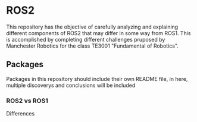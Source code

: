 # ROS2
This repository has the objective of carefully analyzing and explaining different components of ROS2 that may differ in some way from ROS1. This is accomplished by completing different challenges pruposed by Manchester Robotics for the class TE3001 "Fundamental of Robotics".

## Packages
Packages in this repository should include their own README file, in here, multiple discoverys and conclusions will be included

### ROS2 vs ROS1
Differences

### 